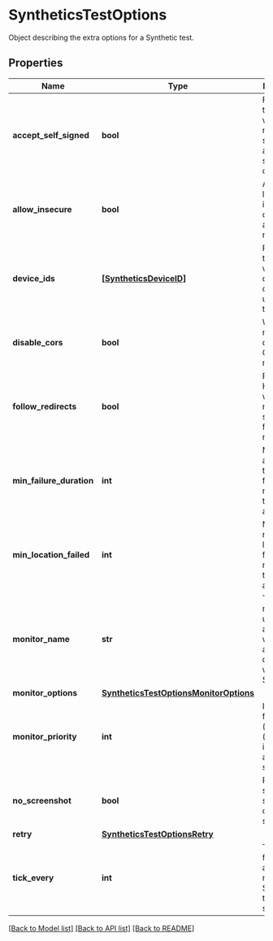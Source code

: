 # SyntheticsTestOptions

Object describing the extra options for a Synthetic test.

## Properties

| Name                     | Type                                                                              | Description                                                                                         | Notes      |
| ------------------------ | --------------------------------------------------------------------------------- | --------------------------------------------------------------------------------------------------- | ---------- |
| **accept_self_signed**   | **bool**                                                                          | For SSL test, whether or not the test should allow self signed certificates.                        | [optional] |
| **allow_insecure**       | **bool**                                                                          | Allows loading insecure content for an HTTP request.                                                | [optional] |
| **device_ids**           | [**[SyntheticsDeviceID]**](SyntheticsDeviceID.md)                                 | For browser test, array with the different device IDs used to run the test.                         | [optional] |
| **disable_cors**         | **bool**                                                                          | Whether or not to disable CORS mechanism.                                                           | [optional] |
| **follow_redirects**     | **bool**                                                                          | For API HTTP test, whether or not the test should follow redirects.                                 | [optional] |
| **min_failure_duration** | **int**                                                                           | Minimum amount of time in failure required to trigger an alert.                                     | [optional] |
| **min_location_failed**  | **int**                                                                           | Minimum number of locations in failure required to trigger an alert.                                | [optional] |
| **monitor_name**         | **str**                                                                           | The monitor name is used for the alert title as well as for all monitor dashboard widgets and SLOs. | [optional] |
| **monitor_options**      | [**SyntheticsTestOptionsMonitorOptions**](SyntheticsTestOptionsMonitorOptions.md) |                                                                                                     | [optional] |
| **monitor_priority**     | **int**                                                                           | Integer from 1 (high) to 5 (low) indicating alert severity.                                         | [optional] |
| **no_screenshot**        | **bool**                                                                          | Prevents saving screenshots of the steps.                                                           | [optional] |
| **retry**                | [**SyntheticsTestOptionsRetry**](SyntheticsTestOptionsRetry.md)                   |                                                                                                     | [optional] |
| **tick_every**           | **int**                                                                           | The frequency at which to run the Synthetic test (in seconds).                                      | [optional] |

[[Back to Model list]](README.md#documentation-for-models) [[Back to API list]](README.md#documentation-for-api-endpoints) [[Back to README]](README.md)
